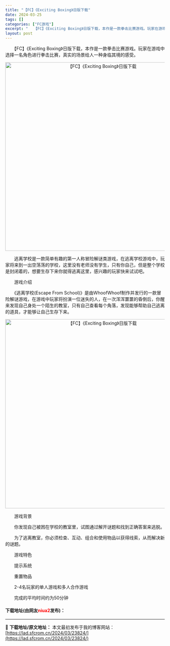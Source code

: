 ```yaml
---
title: "【FC】《Exciting Boxing》日版下载"
date: 2024-03-25
tags: []
categories: ["FC游戏"]
excerpt: "　　【FC】《Exciting Boxing》日版下载，本作是一款拳击比赛游戏。玩家在游戏中选择一名角色进行拳击比赛，真实的场景给人一种身临其境的感受。 　　逃离学校是一款简单有趣的第一人称冒险解谜类游戏，在逃离学校游戏中，玩家将来到一出空荡荡的学校，这里没有老师没有学生，只有你自己，但是整个学校是&hellip;"
layout: post
---
```


 <p>　　【FC】《Exciting Boxing》日版下载，本作是一款拳击比赛游戏。玩家在游戏中选择一名角色进行拳击比赛，真实的场景给人一种身临其境的感受。</p> <p align="center"><img align="" border="0" src="https://lad.sfcrom.cn/wp-content/uploads/2024/03/20240325_6601903a86b60.png" width="596" alt="【FC】《Exciting Boxing》日版下载" /></p> <p>　　逃离学校是一款简单有趣的第一人称冒险解谜类游戏，在逃离学校游戏中，玩家将来到一出空荡荡的学校，这里没有老师没有学生，只有你自己，但是整个学校是封闭着的，想要生存下来你就得逃离这里，感兴趣的玩家快来试试吧。</p> <p>　　游戏介绍</p> <p>　　《逃离学校(Escape From School)》是由WhoofWhoof制作并发行的一款冒险解谜游戏，在游戏中玩家将扮演一位迷失的人，在一次浑浑噩噩的昏倒后，你醒来发现自己身处一个陌生的教室，只有自己查看每个角落，发现能够帮助自己逃离的道具，才能够让自己生存下来。</p> <p align="center"><img align="" border="0" src="https://lad.sfcrom.cn/wp-content/uploads/2024/03/20240325_6601903ba0f62.png" width="598" alt="【FC】《Exciting Boxing》日版下载" /></p> <p>　　游戏背景</p> <p>　　你发现自己被困在学校的教室里，试图通过解开谜题和找到正确答案来逃脱。</p> <p>　　为了逃离教室，你必须检查、互动、组合和使用物品以获得线索，从而解决新的谜题。</p> <p>　　游戏特色</p> <p>　　提示系统</p> <p>　　重置物品</p> <p>　　2-4名玩家的单人游戏和多人合作游戏</p> <p>　　完成的平均时间约为50分钟</p> <p><h4>下载地址(由网友<font color="red">niua2</font>发布)：</h4></p> 

---
📖 **下载地址/原文地址：** 本文最初发布于我的博客网站：[https://lad.sfcrom.cn/2024/03/23824/](https://lad.sfcrom.cn/2024/03/23824/)
